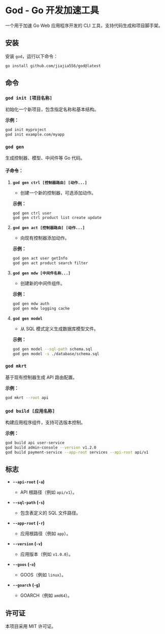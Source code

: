 # God - Go 开发加速工具

一个用于加速 Go Web 应用程序开发的 CLI 工具，支持代码生成和项目脚手架。

## 安装

安装 `god`，运行以下命令：

```bash
go install github.com/jiajia556/god@latest
```

## 命令

### `god init [项目名称]`

初始化一个新项目，包含指定名称和基本结构。

**示例：**
```bash
god init myproject
god init example.com/myapp
```

### `god gen`

生成控制器、模型、中间件等 Go 代码。

#### 子命令：

1. **`god gen ctrl [控制器路由] [动作...]`**
   - 创建一个新的控制器，可选添加动作。
   
   **示例：**
   ```bash
   god gen ctrl user
   god gen ctrl product list create update
   ```

2. **`god gen act [控制器路由] [动作...]`**
   - 向现有控制器添加动作。
   
   **示例：**
   ```bash
   god gen act user getInfo
   god gen act product search filter
   ```

3. **`god gen mdw [中间件名称...]`**
   - 创建新的中间件组件。
   
   **示例：**
   ```bash
   god gen mdw auth
   god gen mdw logging cache
   ```

4. **`god gen model`**
   - 从 SQL 模式定义生成数据库模型文件。
   
   **示例：**
   ```bash
   god gen model --sql-path schema.sql
   god gen model -s ./database/schema.sql
   ```

### `god mkrt`

基于现有控制器生成 API 路由配置。

**示例：**
```bash
god mkrt --root api
```

### `god build [应用名称]`

构建应用程序组件，支持可选版本控制。

**示例：**
```bash
god build api user-service
god build admin-console --version v1.2.0
god build payment-service --app-root services --api-root api/v1
```

## 标志

- **`--api-root` (`-a`)**
  - API 根路径（例如 `api/v1`）。

- **`--sql-path` (`-s`)**
  - 包含表定义的 SQL 文件路径。

- **`--app-root` (`-r`)**
  - 应用根路径（例如 `app`）。

- **`--version` (`-v`)**
  - 应用版本（例如 `v1.0.0`）。

- **`--goos` (`-o`)**
  - GOOS（例如 `linux`）。

- **`--goarch` (`-g`)**
  - GOARCH（例如 `amd64`）。

## 许可证

本项目采用 MIT 许可证。
